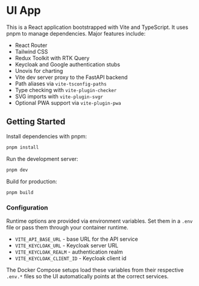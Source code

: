 # UI App

This is a React application bootstrapped with Vite and TypeScript. It uses pnpm to manage dependencies. Major features include:

- React Router
- Tailwind CSS
- Redux Toolkit with RTK Query
- Keycloak and Google authentication stubs
- Unovis for charting
- Vite dev server proxy to the FastAPI backend
- Path aliases via `vite-tsconfig-paths`
- Type checking with `vite-plugin-checker`
- SVG imports with `vite-plugin-svgr`
- Optional PWA support via `vite-plugin-pwa`

## Getting Started

Install dependencies with pnpm:

```sh
pnpm install
```

Run the development server:

```sh
pnpm dev
```

Build for production:

```sh
pnpm build
```

### Configuration

Runtime options are provided via environment variables. Set them in a `.env`
file or pass them through your container runtime.

- `VITE_API_BASE_URL` - base URL for the API service
- `VITE_KEYCLOAK_URL` - Keycloak server URL
- `VITE_KEYCLOAK_REALM` - authentication realm
- `VITE_KEYCLOAK_CLIENT_ID` - Keycloak client id

The Docker Compose setups load these variables from their respective `.env.*`
files so the UI automatically points at the correct services.


